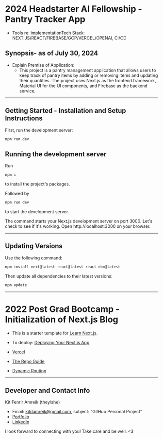 # 2024 Headstarter AI Fellowship - Pantry Tracker App
* Tools re: implementationTech Stack: NEXT.JS/REACT/FIREBASE/GCP/VERCEL/OPENAI, CI/CD

## Synopsis- as of July 30, 2024

* Explain Premise of Application:  
    * This project is a pantry management application that allows users to keep track of pantry items by adding or removing items and updating their quantities. The project uses Next.js as the frontend framework, Material UI for the UI components, and Firebase as the backend service. 

---
## Getting Started - Installation and Setup Instructions

First, run the development server:

```bash
npm run dev
```

## Running the development server
Run 
```bash
npm i
```
to install the project's packages.

Followed by 
```bash
npm run dev
```
 to start the development server.

The command starts your Next.js development server on port 3000. Let's check to see if it's working. Open http://localhost:3000 on your browser. 

---
## Updating Versions
Use the following command: 
```bash
npm install next@latest react@latest react-dom@latest
```

Then update all dependencies to their latest versions: 
```bash
npm update
```
---
# 2022 Post Grad Bootcamp - Initialization of Next.js Blog
* This is a starter template for [Learn Next.js](https://nextjs.org/learn).

* To deploy: [Deploying Your Next.js App](https://nextjs.org/learn/basics/deploying-nextjs-app/github)

* [Vercel](https://nextjs.org/learn/basics/deploying-nextjs-app/platform-details)

* [The Repo Guide](https://github.com/vercel/next-learn/tree/master/basics/demo)

* [Dynamic Routing](https://nextjs.org/docs/api-routes/dynamic-api-routes)
___
## Developer and Contact Info
Kit Fenrir Amreik (they/she)
* Email: kitdamreik@gmail.com, subject: “GitHub Personal Project”
* [Portfolio](https://kit-fenrir-amreik-portfolio.onrender.com/)
* [LinkedIn](https://www.linkedin.com/in/kit-amreik/)

I look forward to connecting with you! Take care and be well. <3 
